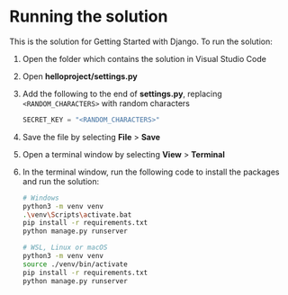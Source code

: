 # Running the solution

This is the solution for Getting Started with Django. To run the solution:

1. Open the folder which contains the solution in Visual Studio Code
1. Open **helloproject/settings.py**
1. Add the following to the end of **settings.py**, replacing `<RANDOM_CHARACTERS>` with random characters

    ```python
    SECRET_KEY = "<RANDOM_CHARACTERS>"
    ```

1. Save the file by selecting **File** > **Save**
1. Open a terminal window by selecting **View** > **Terminal**
1. In the terminal window, run the following code to install the packages and run the solution:

    ```bash
    # Windows
    python3 -m venv venv
    .\venv\Scripts\activate.bat
    pip install -r requirements.txt
    python manage.py runserver

    # WSL, Linux or macOS
    python3 -m venv venv
    source ./venv/bin/activate
    pip install -r requirements.txt
    python manage.py runserver    
    ```
